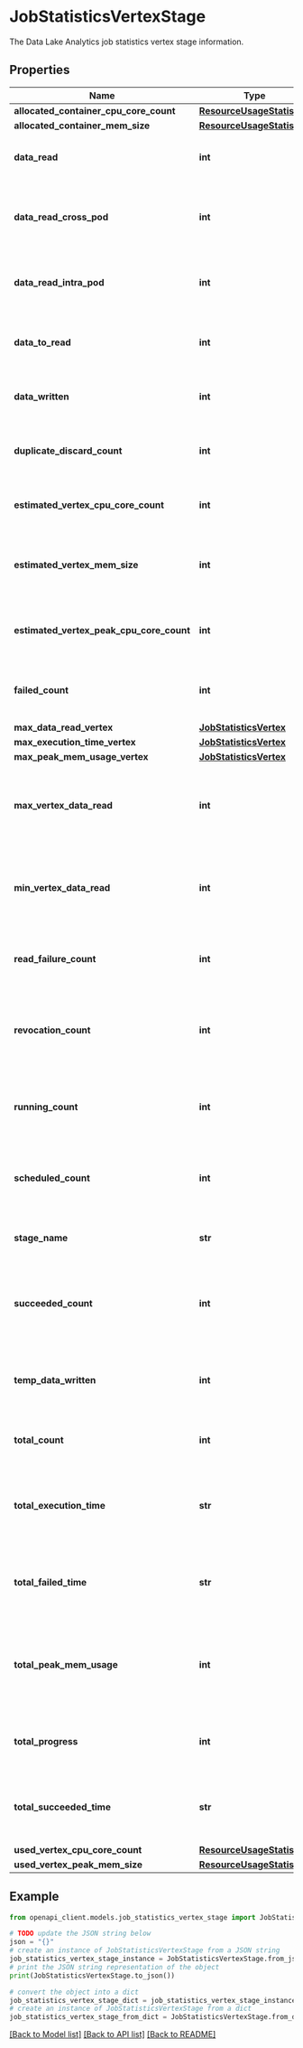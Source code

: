 # JobStatisticsVertexStage

The Data Lake Analytics job statistics vertex stage information.

## Properties

Name | Type | Description | Notes
------------ | ------------- | ------------- | -------------
**allocated_container_cpu_core_count** | [**ResourceUsageStatistics**](ResourceUsageStatistics.md) |  | [optional] 
**allocated_container_mem_size** | [**ResourceUsageStatistics**](ResourceUsageStatistics.md) |  | [optional] 
**data_read** | **int** | The amount of data read, in bytes. | [optional] [readonly] 
**data_read_cross_pod** | **int** | The amount of data read across multiple pods, in bytes. | [optional] [readonly] 
**data_read_intra_pod** | **int** | The amount of data read in one pod, in bytes. | [optional] [readonly] 
**data_to_read** | **int** | The amount of data remaining to be read, in bytes. | [optional] [readonly] 
**data_written** | **int** | The amount of data written, in bytes. | [optional] [readonly] 
**duplicate_discard_count** | **int** | The number of duplicates that were discarded. | [optional] [readonly] 
**estimated_vertex_cpu_core_count** | **int** | The estimated vertex CPU core count. | [optional] [readonly] 
**estimated_vertex_mem_size** | **int** | The estimated vertex memory size, in bytes. | [optional] [readonly] 
**estimated_vertex_peak_cpu_core_count** | **int** | The estimated vertex peak CPU core count. | [optional] [readonly] 
**failed_count** | **int** | The number of failures that occurred in this stage. | [optional] [readonly] 
**max_data_read_vertex** | [**JobStatisticsVertex**](JobStatisticsVertex.md) |  | [optional] 
**max_execution_time_vertex** | [**JobStatisticsVertex**](JobStatisticsVertex.md) |  | [optional] 
**max_peak_mem_usage_vertex** | [**JobStatisticsVertex**](JobStatisticsVertex.md) |  | [optional] 
**max_vertex_data_read** | **int** | The maximum amount of data read in a single vertex, in bytes. | [optional] [readonly] 
**min_vertex_data_read** | **int** | The minimum amount of data read in a single vertex, in bytes. | [optional] [readonly] 
**read_failure_count** | **int** | The number of read failures in this stage. | [optional] [readonly] 
**revocation_count** | **int** | The number of vertices that were revoked during this stage. | [optional] [readonly] 
**running_count** | **int** | The number of currently running vertices in this stage. | [optional] [readonly] 
**scheduled_count** | **int** | The number of currently scheduled vertices in this stage. | [optional] [readonly] 
**stage_name** | **str** | The name of this stage in job execution. | [optional] [readonly] 
**succeeded_count** | **int** | The number of vertices that succeeded in this stage. | [optional] [readonly] 
**temp_data_written** | **int** | The amount of temporary data written, in bytes. | [optional] [readonly] 
**total_count** | **int** | The total vertex count for this stage. | [optional] [readonly] 
**total_execution_time** | **str** | The sum of the total execution time of all the vertices in the stage. | [optional] [readonly] 
**total_failed_time** | **str** | The amount of time that failed vertices took up in this stage. | [optional] [readonly] 
**total_peak_mem_usage** | **int** | The sum of the peak memory usage of all the vertices in the stage, in bytes. | [optional] [readonly] 
**total_progress** | **int** | The current progress of this stage, as a percentage. | [optional] [readonly] 
**total_succeeded_time** | **str** | The amount of time all successful vertices took in this stage. | [optional] [readonly] 
**used_vertex_cpu_core_count** | [**ResourceUsageStatistics**](ResourceUsageStatistics.md) |  | [optional] 
**used_vertex_peak_mem_size** | [**ResourceUsageStatistics**](ResourceUsageStatistics.md) |  | [optional] 

## Example

```python
from openapi_client.models.job_statistics_vertex_stage import JobStatisticsVertexStage

# TODO update the JSON string below
json = "{}"
# create an instance of JobStatisticsVertexStage from a JSON string
job_statistics_vertex_stage_instance = JobStatisticsVertexStage.from_json(json)
# print the JSON string representation of the object
print(JobStatisticsVertexStage.to_json())

# convert the object into a dict
job_statistics_vertex_stage_dict = job_statistics_vertex_stage_instance.to_dict()
# create an instance of JobStatisticsVertexStage from a dict
job_statistics_vertex_stage_from_dict = JobStatisticsVertexStage.from_dict(job_statistics_vertex_stage_dict)
```
[[Back to Model list]](../README.md#documentation-for-models) [[Back to API list]](../README.md#documentation-for-api-endpoints) [[Back to README]](../README.md)


